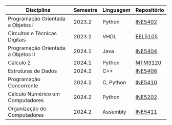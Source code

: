 | Disciplina                           | Semestre | Linguagem | Repositório                                                         |
|--------------------------------------|----------|-----------|----------------------------------------------------------------------|
| Programação Orientada a Objetos I    | 2023.2   | Python    | [INE5402](https://github.com/leonardosm14/Playlist-Generator)        |
| Circuitos e Técnicas Digitais        | 2023.2   | VHDL      | [EEL5105](https://github.com/leonardosm14/Circuitos-e-Tecnicas-Digitais-EEL5105-) |
| Programação Orientada a Objetos II   | 2024.1   | Java      | [INE5404](https://github.com/leonardosm14/INE5404)                   |
| Cálculo 2                            | 2024.1   | Python    | [MTM3120](https://github.com/leonardosm14/Vector-Calculator)         |
| Estruturas de Dados                  | 2024.2   | C++       | [INE5408](https://github.com/leonardosm14/INE5408)                   |
| Programação Concorrente              | 2024.2   | C, Python | [INE5410](https://github.com/leonardosm14/)                          |
| Cálculo Numérico em Computadores     | 2024.2   | Python    | [INE5202](https://github.com/leonardosm14/)                          |
| Organização de Computadores          | 2024.2   | Assembly  | [INE5411](https://github.com/leonardosm14/INE5411)                   |
